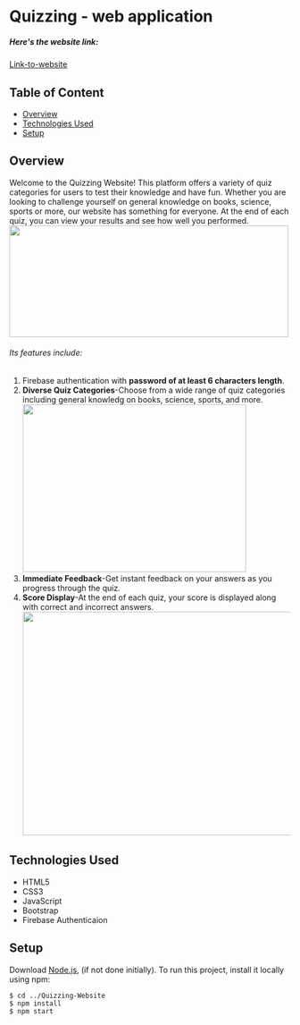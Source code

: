 # Quizzing - web application
##### Here's the website link:
[Link-to-website](https://sakshi04agrawal.github.io/Quizzing-Website/)

## Table of Content
* [Overview](#overview)
* [Technologies Used](#technologies-used)
* [Setup](#setup)

## Overview
Welcome to the Quizzing Website! This platform offers a variety of quiz categories for users to test their knowledge and have fun. Whether you are looking to challenge yourself on general knowledge on books, science, sports or more, our website has something for everyone. At the end of each quiz, you can view your results and see how well you performed.
  <img src="https://github.com/sakshi04agrawal/Quizzing-Website/assets/146064685/615e4b98-d674-4eec-bb79-d319447286c0" width="500" height="200">

###### Its features include:
1. Firebase authentication with **password of at least 6 characters length**.
2. **Diverse Quiz Categories**-Choose from a wide range of quiz categories including general knowledg on books, science, sports, and more.
   <img src="https://github.com/sakshi04agrawal/Quizzing-Website/assets/146064685/6260e49e-1583-4e3c-88d9-a64d70a4d89c" width="400" height="300">
3. **Immediate Feedback**-Get instant feedback on your answers as you progress through the quiz.
4. **Score Display**-At the end of each quiz, your score is displayed along with correct and incorrect answers.
   <img src="https://github.com/sakshi04agrawal/Quizzing-Website/assets/146064685/8279140e-2312-4bdd-a902-634c6961342e" width="500" height="400">

## Technologies Used
* HTML5
* CSS3
* JavaScript
* Bootstrap
* Firebase Authenticaion

## Setup
Download [Node.js](https://nodejs.org/en/download/), (if not done initially).
To run this project, install it locally using npm:

```
$ cd ../Quizzing-Website
$ npm install
$ npm start
```
